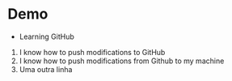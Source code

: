 # Demo

- Learning GitHub

1. I know how to push modifications to GitHub
2. I know how to push modifications from Github to my machine
3. Uma outra linha
